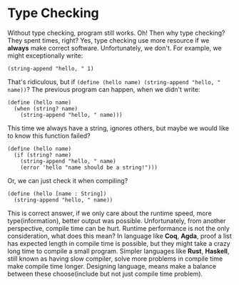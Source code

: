 # Type Checking

Without type checking, program still works. Oh! Then why type checking? They spent times, right? Yes, type checking use more resource if we **always** make correct software. Unfortunately, we don't. For example, we might exceptionally write:

```racket
(string-append "hello, " 1)
```

That's ridiculous, but if `(define (hello name) (string-append "hello, " name))`? The previous program can happen, when we didn't write:

```racket
(define (hello name)
  (when (string? name)
    (string-append "hello, " name)))
```

This time we always have a string, ignores others, but maybe we would like to know this function failed?

```racket
(define (hello name)
  (if (string? name)
    (string-append "hello, " name)
    (error 'hello "name should be a string!")))
```

Or, we can just check it when compiling?

```racket
(define (hello [name : String])
  (string-append "hello, " name))
```

This is correct answer, if we only care about the runtime speed, more type(information), better output was possible. Unfortunately, from another perspective, compile time can be hurt. Runtime performance is not the only consideration, what does this mean? In language like **Coq**, **Agda**, proof a list has expected length in compile time is possible, but they might take a crazy long time to compile a small program. Simpler languages like **Rust**, **Haskell**, still known as having slow compiler, solve more problems in compile time make compile time longer. Designing language, means make a balance between these choose(include but not just compile time problem).
